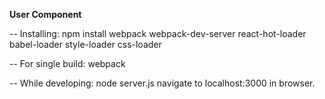 **User Component**

-- Installing:
npm install webpack webpack-dev-server react-hot-loader babel-loader style-loader css-loader

-- For single build:
webpack

-- While developing:
node server.js
navigate to localhost:3000 in browser.